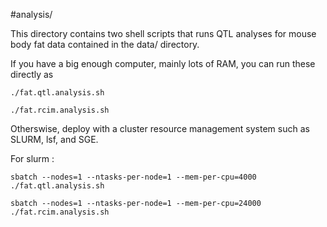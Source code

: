 #analysis/

This directory contains two shell scripts that runs QTL analyses for mouse body fat data contained in the data/ directory.

If you have a big enough computer, mainly lots of RAM, you can run these directly as

```./fat.qtl.analysis.sh```

```./fat.rcim.analysis.sh```

Otherswise, deploy with a cluster resource management system such as SLURM, lsf, and SGE.

For slurm :

 ```sbatch --nodes=1 --ntasks-per-node=1 --mem-per-cpu=4000 ./fat.qtl.analysis.sh```
 
```sbatch --nodes=1 --ntasks-per-node=1 --mem-per-cpu=24000 ./fat.rcim.analysis.sh```

